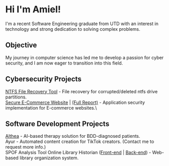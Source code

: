 # Hi I'm Amiel!
I'm a recent Software Engineering graduate from UTD with an interest in technology and strong dedication to solving complex problems.

## Objective
My journey in computer science has led me to develop a passion for cyber security, and I am now eager to transition into this field.

## Cybersecurity Projects
[NTFS File Recovery Tool](https://github.com/avincent428/ntfs-file-recovery-tool) - File recovery for corrupted/deleted ntfs drive partitions.\
[Secure E-Commerce Website](https://github.com/avincent428/secure-ecommerce-website) | [(Full Report)](https://docs.google.com/document/d/1_daP-T3wRS5UckA7fVMmUXrWAFuYw2vp/edit?usp=sharing&ouid=118408767663772032835&rtpof=true&sd=true) - Application security implementation for E-commerce websites.\

## Software Development Projects
[Althea](https://docs.google.com/document/d/1fRQl2L6SKTFYXC6ydL3I4wfIzsfvXXVo_1tvQt8D3oM/edit?usp=sharing) - AI-based therapy solution for BDD-diagnosed patients.\
Ayur - Automated content creation for TikTok creators. (Contact me to request more info.)\
SPOF Analysis Tool
Online Library Historian ([Front-end](https://github.com/avincent428/library-frontend) | [Back-end](https://github.com/avincent428/library-backend)) - Web-based library organization system.
